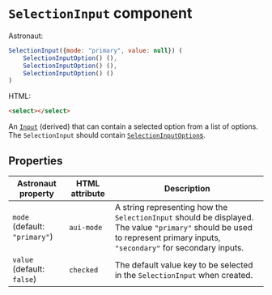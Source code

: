 # `SelectionInput` component
Astronaut:
```javascript
SelectionInput({mode: "primary", value: null}) (
    SelectionInputOption() (),
    SelectionInputOption() (),
    SelectionInputOption() ()
)
```

HTML:
```html
<select></select>
```

An [`Input`](input.md) (derived) that can contain a selected option from a list of options. The `SelectionInput` should contain [`SelectionInputOption`s](selectioninputoption.md).

## Properties
| Astronaut property | HTML attribute | Description |
|---|---|---|
| `mode` (default: `"primary"`) | `aui-mode` | A string representing how the `SelectionInput` should be displayed. The value `"primary"` should be used to represent primary inputs, `"secondary"` for secondary inputs. |
| `value` (default: `false`) | `checked` | The default value key to be selected in the `SelectionInput` when created. |